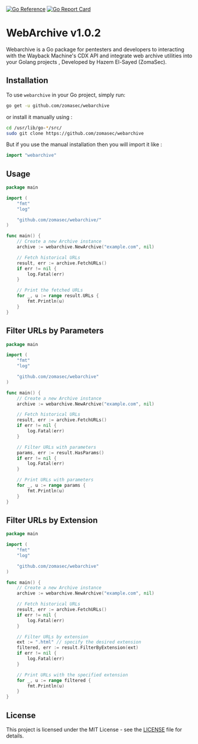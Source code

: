 [![Go Reference](https://pkg.go.dev/badge/github.com/zomasec/webarchive.svg)](https://pkg.go.dev/github.com/zomasec/webarchive) [![Go Report Card](https://goreportcard.com/badge/github.com/zomasec/webarchive)](https://goreportcard.com/report/github.com/zomasec/webarchive)
# WebArchive v1.0.2
Webarchive is a Go package for pentesters and developers to interacting with the Wayback Machine's CDX API and integrate web archive utilities into your Golang projects , Developed by Hazem El-Sayed (ZomaSec).

## Installation

To use `webarchive` in your Go project, simply run:

```bash
go get -u github.com/zomasec/webarchive
```
or install it manually using :
```bash
cd /usr/lib/go-*/src/
sudo git clone https://github.com/zomasec/webarchive
```
But if you use the manual installation then you will import it like :
```go
import "webarchive"
```

## Usage 

```go
package main

import (
	"fmt"
	"log"

	"github.com/zomasec/webarchive/"
)

func main() {
	// Create a new Archive instance
	archive := webarchive.NewArchive("example.com", nil)

	// Fetch historical URLs
	result, err := archive.FetchURLs()
	if err != nil {
		log.Fatal(err)
	}

	// Print the fetched URLs
	for _, u := range result.URLs {
		fmt.Println(u)
	}
}

```
## Filter URLs by Parameters
```go 
package main

import (
	"fmt"
	"log"

	"github.com/zomasec/webarchive"
)

func main() {
	// Create a new Archive instance
	archive := webarchive.NewArchive("example.com", nil)

	// Fetch historical URLs
	result, err := archive.FetchURLs()
	if err != nil {
		log.Fatal(err)
	}

	// Filter URLs with parameters
	params, err := result.HasParams()
	if err != nil {
		log.Fatal(err)
	}

	// Print URLs with parameters
	for _, u := range params {
		fmt.Println(u)
	}
}
```
## Filter URLs by Extension
```go
package main

import (
	"fmt"
	"log"

	"github.com/zomasec/webarchive"
)

func main() {
	// Create a new Archive instance
	archive := webarchive.NewArchive("example.com", nil)

	// Fetch historical URLs
	result, err := archive.FetchURLs()
	if err != nil {
		log.Fatal(err)
	}

	// Filter URLs by extension
	ext := ".html" // specify the desired extension
	filtered, err := result.FilterByExtension(ext)
	if err != nil {
		log.Fatal(err)
	}

	// Print URLs with the specified extension
	for _, u := range filtered {
		fmt.Println(u)
	}
}
```
## License

This project is licensed under the MIT License - see the [LICENSE](LICENSE) file for details.

